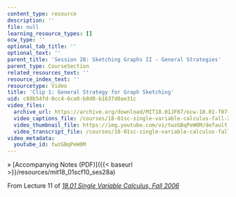 ```yaml
---
content_type: resource
description: ''
file: null
learning_resource_types: []
ocw_type: ''
optional_tab_title: ''
optional_text: ''
parent_title: 'Session 28: Sketching Graphs II - General Strategies'
parent_type: CourseSection
related_resources_text: ''
resource_index_text: ''
resourcetype: Video
title: 'Clip 1: General Strategy for Graph Sketching'
uid: c88b54fd-0cc4-6ca0-b8d0-b1637d0ae31c
video_files:
  archive_url: https://archive.org/download/MIT18.01JF07/ocw-18.01-f07-lec11_300k.mp4
  video_captions_file: /courses/18-01sc-single-variable-calculus-fall-2010/b27957fdf0e45de6a8b148257f6ee6bd_twzGBqPeW0M.vtt
  video_thumbnail_file: https://img.youtube.com/vi/twzGBqPeW0M/default.jpg
  video_transcript_file: /courses/18-01sc-single-variable-calculus-fall-2010/6a6263385436dca6b5833ac85ceb8f23_twzGBqPeW0M.pdf
video_metadata:
  youtube_id: twzGBqPeW0M
---
```


» [Accompanying Notes (PDF)]({{< baseurl >}}/resources/mit18_01scf10_ses28a)

From Lecture 11 of [_18.01 Single Variable Calculus, Fall 2006_](/courses/18-01-single-variable-calculus-fall-2006/pages/video-lectures)